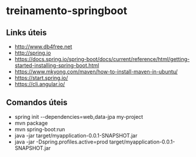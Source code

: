 # treinamento-springboot
## Links úteis
 - http://www.db4free.net
 - http://spring.io
 - https://docs.spring.io/spring-boot/docs/current/reference/html/getting-started-installing-spring-boot.html
 - https://www.mkyong.com/maven/how-to-install-maven-in-ubuntu/
 - https://start.spring.io/
 - https://cli.angular.io/


## Comandos úteis
 - spring init --dependencies=web,data-jpa my-project
 - mvn package
 - mvn spring-boot:run
 - java -jar target/myapplication-0.0.1-SNAPSHOT.jar
 - java -jar -Dspring.profiles.active=prod target/myapplication-0.0.1-SNAPSHOT.jar
